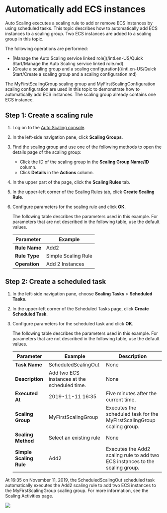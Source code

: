 # Automatically add ECS instances

Auto Scaling executes a scaling rule to add or remove ECS instances by using scheduled tasks. This topic describes how to automatically add ECS instances to a scaling group. Two ECS instances are added to a scaling group in this topic.

The following operations are performed:

-   [Manage the Auto Scaling service linked role](/intl.en-US/Quick Start/Manage the Auto Scaling service linked role.md)
-   [Create a scaling group and a scaling configuration](/intl.en-US/Quick Start/Create a scaling group and a scaling configuration.md)

The MyFirstScalingGroup scaling group and MyFirstScalingConfiguration scaling configuration are used in this topic to demonstrate how to automatically add ECS instances. The scaling group already contains one ECS instance.

## Step 1: Create a scaling rule

1.  Log on to the [Auto Scaling console](https://essnew.console.aliyun.com/).

2.  In the left-side navigation pane, click **Scaling Groups**.

3.  Find the scaling group and use one of the following methods to open the details page of the scaling group:

    -   Click the ID of the scaling group in the **Scaling Group Name/ID** column.
    -   Click **Details** in the **Actions** column.
4.  In the upper part of the page, click the **Scaling Rules** tab.

5.  In the upper-left corner of the Scaling Rules tab, click **Create Scaling Rule**.

6.  Configure parameters for the scaling rule and click **OK**.

    The following table describes the parameters used in this example. For parameters that are not described in the following table, use the default values.

    |Parameter|Example|
    |---------|-------|
    |**Rule Name**|Add2|
    |**Rule Type**|Simple Scaling Rule|
    |**Operation**|Add 2 Instances|


## Step 2: Create a scheduled task

1.  In the left-side navigation pane, choose **Scaling Tasks** \> **Scheduled Tasks**.

2.  In the upper-left corner of the Scheduled Tasks page, click **Create Scheduled Task**.

3.  Configure parameters for the scheduled task and click **OK**.

    The following table describes the parameters used in this example. For parameters that are not described in the following table, use the default values.

    |Parameter|Example|Description|
    |---------|-------|-----------|
    |**Task Name**|ScheduledScalingOut|None|
    |**Description**|Add two ECS instances at the scheduled time.|None|
    |**Executed At**|2019-11-11 16:35|Five minutes after the current time.|
    |**Scaling Group**|MyFirstScalingGroup|Executes the scheduled task for the MyFirstScalingGroup scaling group.|
    |**Scaling Method**|Select an existing rule|None|
    |**Simple Scaling Rule**|Add2|Executes the Add2 scaling rule to add two ECS instances to the scaling group.|


At 16:35 on November 11, 2019, the ScheduledScalingOut scheduled task automatically executes the Add2 scaling rule to add two ECS instances to the MyFirstScalingGroup scaling group. For more information, see the Scaling Activities page.

![](https://static-aliyun-doc.oss-cn-hangzhou.aliyuncs.com/assets/img/en-US/7940317951/p68058.png)

